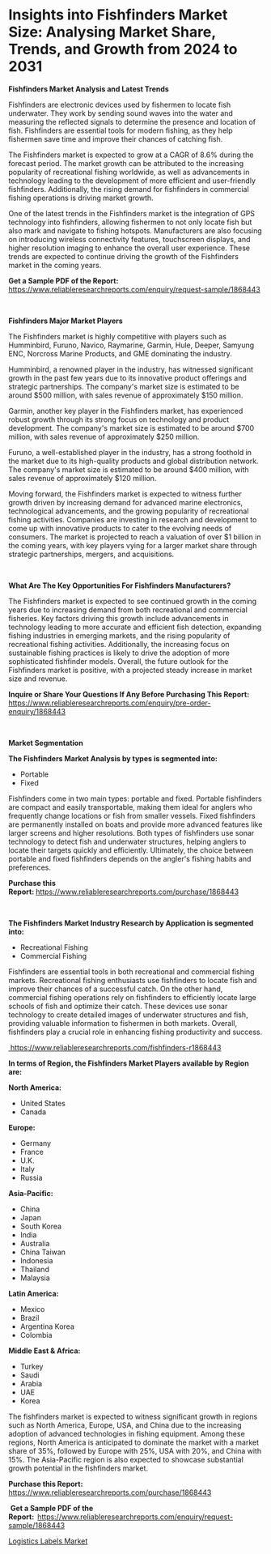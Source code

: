 <p><h1>Insights into Fishfinders Market Size: Analysing Market Share, Trends, and Growth from 2024 to 2031</h1></p><p><strong>Fishfinders Market Analysis and Latest Trends</strong></p>
<p><p>Fishfinders are electronic devices used by fishermen to locate fish underwater. They work by sending sound waves into the water and measuring the reflected signals to determine the presence and location of fish. Fishfinders are essential tools for modern fishing, as they help fishermen save time and improve their chances of catching fish.</p><p>The Fishfinders market is expected to grow at a CAGR of 8.6% during the forecast period. The market growth can be attributed to the increasing popularity of recreational fishing worldwide, as well as advancements in technology leading to the development of more efficient and user-friendly fishfinders. Additionally, the rising demand for fishfinders in commercial fishing operations is driving market growth.</p><p>One of the latest trends in the Fishfinders market is the integration of GPS technology into fishfinders, allowing fishermen to not only locate fish but also mark and navigate to fishing hotspots. Manufacturers are also focusing on introducing wireless connectivity features, touchscreen displays, and higher resolution imaging to enhance the overall user experience. These trends are expected to continue driving the growth of the Fishfinders market in the coming years.</p></p>
<p><strong>Get a Sample PDF of the Report:&nbsp;</strong> <a href="https://www.reliableresearchreports.com/enquiry/request-sample/1868443">https://www.reliableresearchreports.com/enquiry/request-sample/1868443</a></p>
<p>&nbsp;</p>
<p><strong>Fishfinders Major Market Players</strong></p>
<p><p>The Fishfinders market is highly competitive with players such as Humminbird, Furuno, Navico, Raymarine, Garmin, Hule, Deeper, Samyung ENC, Norcross Marine Products, and GME dominating the industry. </p><p>Humminbird, a renowned player in the industry, has witnessed significant growth in the past few years due to its innovative product offerings and strategic partnerships. The company's market size is estimated to be around $500 million, with sales revenue of approximately $150 million.</p><p>Garmin, another key player in the Fishfinders market, has experienced robust growth through its strong focus on technology and product development. The company's market size is estimated to be around $700 million, with sales revenue of approximately $250 million.</p><p>Furuno, a well-established player in the industry, has a strong foothold in the market due to its high-quality products and global distribution network. The company's market size is estimated to be around $400 million, with sales revenue of approximately $120 million.</p><p>Moving forward, the Fishfinders market is expected to witness further growth driven by increasing demand for advanced marine electronics, technological advancements, and the growing popularity of recreational fishing activities. Companies are investing in research and development to come up with innovative products to cater to the evolving needs of consumers. The market is projected to reach a valuation of over $1 billion in the coming years, with key players vying for a larger market share through strategic partnerships, mergers, and acquisitions.</p></p>
<p>&nbsp;</p>
<p><strong>What Are The Key Opportunities For Fishfinders Manufacturers?</strong></p>
<p><p>The Fishfinders market is expected to see continued growth in the coming years due to increasing demand from both recreational and commercial fisheries. Key factors driving this growth include advancements in technology leading to more accurate and efficient fish detection, expanding fishing industries in emerging markets, and the rising popularity of recreational fishing activities. Additionally, the increasing focus on sustainable fishing practices is likely to drive the adoption of more sophisticated fishfinder models. Overall, the future outlook for the Fishfinders market is positive, with a projected steady increase in market size and revenue.</p></p>
<p><strong>Inquire or Share Your Questions If Any Before Purchasing This Report:</strong> <a href="https://www.reliableresearchreports.com/enquiry/pre-order-enquiry/1868443">https://www.reliableresearchreports.com/enquiry/pre-order-enquiry/1868443</a></p>
<p>&nbsp;</p>
<p><strong>Market Segmentation</strong></p>
<p><strong>The Fishfinders Market Analysis by types is segmented into:</strong></p>
<p><ul><li>Portable</li><li>Fixed</li></ul></p>
<p><p>Fishfinders come in two main types: portable and fixed. Portable fishfinders are compact and easily transportable, making them ideal for anglers who frequently change locations or fish from smaller vessels. Fixed fishfinders are permanently installed on boats and provide more advanced features like larger screens and higher resolutions. Both types of fishfinders use sonar technology to detect fish and underwater structures, helping anglers to locate their targets quickly and efficiently. Ultimately, the choice between portable and fixed fishfinders depends on the angler's fishing habits and preferences.</p></p>
<p><strong>Purchase this Report:&nbsp;</strong><a href="https://www.reliableresearchreports.com/purchase/1868443">https://www.reliableresearchreports.com/purchase/1868443</a></p>
<p>&nbsp;</p>
<p><strong>The Fishfinders Market Industry Research by Application is segmented into:</strong></p>
<p><ul><li>Recreational Fishing</li><li>Commercial Fishing</li></ul></p>
<p><p>Fishfinders are essential tools in both recreational and commercial fishing markets. Recreational fishing enthusiasts use fishfinders to locate fish and improve their chances of a successful catch. On the other hand, commercial fishing operations rely on fishfinders to efficiently locate large schools of fish and optimize their catch. These devices use sonar technology to create detailed images of underwater structures and fish, providing valuable information to fishermen in both markets. Overall, fishfinders play a crucial role in enhancing fishing productivity and success.</p></p>
<p><a href="https://www.reliableresearchreports.com/fishfinders-r1868443">&nbsp;https://www.reliableresearchreports.com/fishfinders-r1868443</a></p>
<p><strong>In terms of Region, the Fishfinders Market Players available by Region are:</strong></p>
<p>
    <p> <strong> North America: </strong>
        <ul>
            <li>United States</li>
            <li>Canada</li>
        </ul>
        </p> 
    <p> <strong> Europe: </strong>
        <ul>
            <li>Germany</li>
            <li>France</li>
            <li>U.K.</li>
            <li>Italy</li>
            <li>Russia</li>
        </ul>
        </p> 
    <p> <strong> Asia-Pacific: </strong>
        <ul>
            <li>China</li>
            <li>Japan</li>
            <li>South Korea</li>
            <li>India</li>
            <li>Australia</li>
            <li>China Taiwan</li>
            <li>Indonesia</li>
            <li>Thailand</li>
            <li>Malaysia</li>
        </ul>
        </p> 
    <p> <strong> Latin America: </strong>
        <ul>
            <li>Mexico</li>
            <li>Brazil</li>
            <li>Argentina Korea</li>
            <li>Colombia</li>
        </ul>
        </p> 
    <p> <strong> Middle East & Africa: </strong>
        <ul>
            <li>Turkey</li>
            <li>Saudi</li>
            <li>Arabia</li>
            <li>UAE</li>
            <li>Korea</li>
        </ul>
    </p>
    </p>
<p><p>The fishfinders market is expected to witness significant growth in regions such as North America, Europe, USA, and China due to the increasing adoption of advanced technologies in fishing equipment. Among these regions, North America is anticipated to dominate the market with a market share of 35%, followed by Europe with 25%, USA with 20%, and China with 15%. The Asia-Pacific region is also expected to showcase substantial growth potential in the fishfinders market.</p></p>
<p><strong>Purchase this Report: </strong><a href="https://www.reliableresearchreports.com/purchase/1868443">https://www.reliableresearchreports.com/purchase/1868443</a></p>
<p>&nbsp;<strong>Get a Sample PDF of the Report:&nbsp;&nbsp;</strong><a href="https://www.reliableresearchreports.com/enquiry/request-sample/1868443">https://www.reliableresearchreports.com/enquiry/request-sample/1868443</a></p>
<p><strong></strong></p>
<p><p><a href="https://cautious-neon-760.notion.site/Logistics-Labels-Market-Size-Reflecting-a-Forecast-Till-2031-Market-By-Type-By-Application-and-By--226827803446422bb784a207b21bd1ea">Logistics Labels Market</a></p></p>